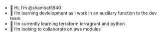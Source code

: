 - 👋 Hi, I’m @shambat5540
- 👀 I’m learning devlelopment as I work in an auxiliary function to the dev team
- 🌱 I’m currently learning terraform,terragrunt and python
- 💞️ I’m looking to collaborate on aws modules


<!---
shambat5540/shambat5540 is a ✨ special ✨ repository because its `README.md` (this file) appears on your GitHub profile.
You can click the Preview link to take a look at your changes.
--->
